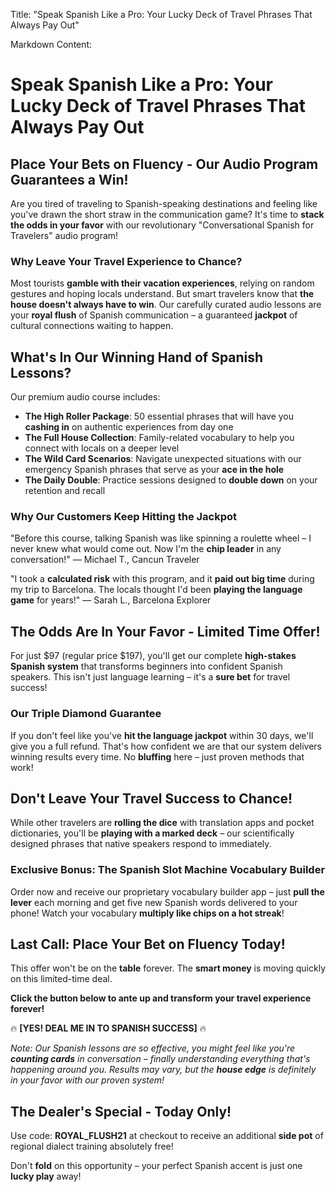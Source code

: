 Title: "Speak Spanish Like a Pro: Your Lucky Deck of Travel Phrases That Always Pay Out"

Markdown Content:
# Speak Spanish Like a Pro: Your Lucky Deck of Travel Phrases That Always Pay Out

## Place Your Bets on Fluency - Our Audio Program Guarantees a Win!

Are you tired of traveling to Spanish-speaking destinations and feeling like you've drawn the short straw in the communication game? It's time to **stack the odds in your favor** with our revolutionary "Conversational Spanish for Travelers" audio program!

### Why Leave Your Travel Experience to Chance?

Most tourists **gamble with their vacation experiences**, relying on random gestures and hoping locals understand. But smart travelers know that **the house doesn't always have to win**. Our carefully curated audio lessons are your **royal flush** of Spanish communication – a guaranteed **jackpot** of cultural connections waiting to happen.

## What's In Our Winning Hand of Spanish Lessons?

Our premium audio course includes:

* **The High Roller Package**: 50 essential phrases that will have you **cashing in** on authentic experiences from day one
* **The Full House Collection**: Family-related vocabulary to help you connect with locals on a deeper level
* **The Wild Card Scenarios**: Navigate unexpected situations with our emergency Spanish phrases that serve as your **ace in the hole**
* **The Daily Double**: Practice sessions designed to **double down** on your retention and recall

### Why Our Customers Keep Hitting the Jackpot

"Before this course, talking Spanish was like spinning a roulette wheel – I never knew what would come out. Now I'm the **chip leader** in any conversation!" — Michael T., Cancun Traveler

"I took a **calculated risk** with this program, and it **paid out big time** during my trip to Barcelona. The locals thought I'd been **playing the language game** for years!" — Sarah L., Barcelona Explorer

## The Odds Are In Your Favor - Limited Time Offer!

For just $97 (regular price $197), you'll get our complete **high-stakes Spanish system** that transforms beginners into confident Spanish speakers. This isn't just language learning – it's a **sure bet** for travel success!

### Our Triple Diamond Guarantee

If you don't feel like you've **hit the language jackpot** within 30 days, we'll give you a full refund. That's how confident we are that our system delivers winning results every time. No **bluffing** here – just proven methods that work!

## Don't Leave Your Travel Success to Chance!

While other travelers are **rolling the dice** with translation apps and pocket dictionaries, you'll be **playing with a marked deck** – our scientifically designed phrases that native speakers respond to immediately.

### Exclusive Bonus: The Spanish Slot Machine Vocabulary Builder

Order now and receive our proprietary vocabulary builder app – just **pull the lever** each morning and get five new Spanish words delivered to your phone! Watch your vocabulary **multiply like chips on a hot streak**!

## Last Call: Place Your Bet on Fluency Today!

This offer won't be on the **table** forever. The **smart money** is moving quickly on this limited-time deal.

**Click the button below to ante up and transform your travel experience forever!**

🔥 **[YES! DEAL ME IN TO SPANISH SUCCESS]** 🔥

*Note: Our Spanish lessons are so effective, you might feel like you're **counting cards** in conversation – finally understanding everything that's happening around you. Results may vary, but the **house edge** is definitely in your favor with our proven system!*

## The Dealer's Special - Today Only!

Use code: **ROYAL_FLUSH21** at checkout to receive an additional **side pot** of regional dialect training absolutely free!

Don't **fold** on this opportunity – your perfect Spanish accent is just one **lucky play** away!